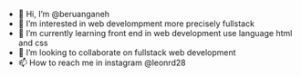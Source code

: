 - 👋 Hi, I’m @beruanganeh
- 👀 I’m interested in web develompment more precisely fullstack
- 🌱 I’m currently learning front end in web development use language html and css
- 💞️ I’m looking to collaborate on fullstack web development
- 📫 How to reach me in instagram @leonrd28

<!---
beruanganeh/beruanganeh is a ✨ special ✨ repository because its `README.md` (this file) appears on your GitHub profile.
You can click the Preview link to take a look at your changes.
--->
